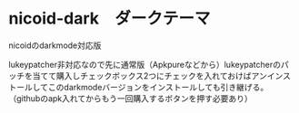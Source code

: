 # nicoid-dark　ダークテーマ
nicoidのdarkmode対応版

lukeypatcher非対応なので先に通常版（Apkpureなどから）lukeypatcherのパッチを当てて購入しチェックボックス2つにチェックを入れておけばアンインストールしてこのdarkmodeバージョンをインストールしても引き継げる。
（githubのapk入れてからもう一回購入するボタンを押す必要あり）
